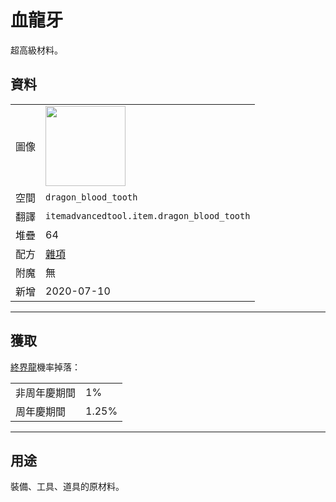 # 血龍牙
超高級材料。

## 資料
<table>
    <tr><td>圖像</td><td><img src="https://i.imgur.com/DWX8hfU.png" width="128"/></td></tr>
    <tr><td>空間</td><td><code>dragon_blood_tooth</code></td></tr>
    <tr><td>翻譯</td><td><code>itemadvancedtool.item.dragon_blood_tooth</code></td></tr>
    <tr><td>堆疊</td><td>64</td></tr>
    <tr><td>配方</td><td><a href="https://minecraft.fandom.com/zh/wiki/合成/雜項配方">雜項</a></td></tr>
    <tr><td>附魔</td><td>無</td></tr>
    <tr><td>新增</td><td>2020-07-10</td></tr>
</table>
  
---

## 獲取
[終界龍](https://minecraft.fandom.com/zh/wiki/終界龍)機率掉落：

<table>
    <tr><td>非周年慶期間</td><td>1%</td></tr>
    <tr><td>周年慶期間</td><td>1.25%</td></tr>
</table>

  
---

## 用途
裝備、工具、道具的原材料。